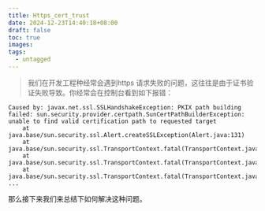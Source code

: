 ```yaml
---
title: Https_cert_trust
date: 2024-12-23T14:40:18+08:00
draft: false
toc: true
images: 
tags:
  - untagged
---
```

> 我们在开发工程种经常会遇到https 请求失败的问题，这往往是由于证书验证失败导致。你经常会在控制台看到如下报错：

```log
Caused by: javax.net.ssl.SSLHandshakeException: PKIX path building failed: sun.security.provider.certpath.SunCertPathBuilderException: unable to find valid certification path to requested target
	at java.base/sun.security.ssl.Alert.createSSLException(Alert.java:131)
	at java.base/sun.security.ssl.TransportContext.fatal(TransportContext.java:369)
	at java.base/sun.security.ssl.TransportContext.fatal(TransportContext.java:312)
	at java.base/sun.security.ssl.TransportContext.fatal(TransportContext.java:307)
...
```

那么接下来我们来总结下如何解决这种问题。

